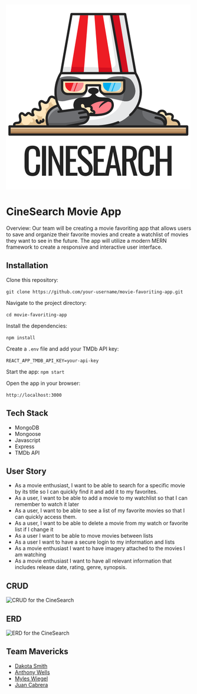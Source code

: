 ![Large cinesearch logo which is a panda eating popcorn](/assets/logo-large.png)

# CineSearch Movie App
Overview: Our team will be creating a movie favoriting app that allows users to save and organize their favorite movies and create a watchlist of movies they want to see in the future. The app will utilize a modern MERN framework to create a responsive and interactive user interface.

## Installation

Clone this repository: 

```git clone https://github.com/your-username/movie-favoriting-app.git```

Navigate to the project directory: 

```cd movie-favoriting-app```

Install the dependencies: 

```npm install```

Create a ```.env``` file and add your TMDb API key: 

```REACT_APP_TMDB_API_KEY=your-api-key```

Start the app: ```npm start```

Open the app in your browser:

 ```http://localhost:3000```

## Tech Stack

 - MongoDB
 - Mongoose
 - Javascript
 - Express
 - TMDb API

 ## User Story

- As a movie enthusiast, I want to be able to search for a specific movie by its title so I can quickly find it and add it to my favorites.
- As a user, I want to be able to add a movie to my watchlist so that I can remember to watch it later
- As a user, I want to be able to see a list of my favorite movies so that I can quickly access them.
- As a user, I want to be able to delete a movie from my watch or favorite list if I change it
- As a user I want to be able to move movies between lists
- As a user I want to have a secure login to my information and lists
- As a movie enthusiast I want to have imagery attached to the movies I am watching
- As a movie enthusiast I want to have all relevant information that includes release date, rating, genre, synopsis.

## CRUD

![CRUD for the CineSearch](assets/crud.png)

## ERD

![ERD for the CineSearch](assets/ERD.png)

## Team Mavericks

 - [Dakota Smith](https://github.com/Dxk0ta)
 - [Anthony Wells](https://github.com/awellsbiz)
 - [Myles Wiegel](https://github.com/mylesw27)
 - [Juan Cabrera](https://github.com/juanedcabrera)

